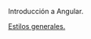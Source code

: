 Introducción a Angular.

<a href="[https://example.com](https://github.com/irvincamacho97/Angular/blob/main/estilos-generales.md)">Estilos generales.</a>
